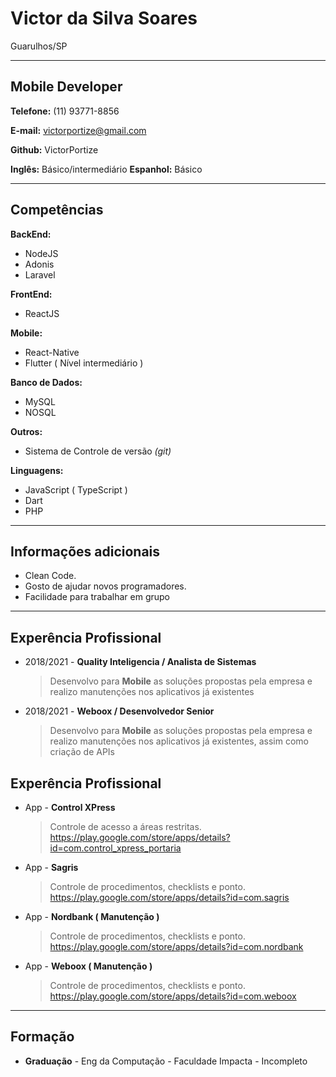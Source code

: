 # Victor da Silva Soares

Guarulhos/SP

---

## Mobile Developer

**Telefone:** (11) 93771-8856

**E-mail:** victorportize@gmail.com

**Github:** VictorPortize

**Inglês:** Básico/intermediário
**Espanhol:** Básico

---

## Competências

**BackEnd:**

- NodeJS
- Adonis
- Laravel

**FrontEnd:**

- ReactJS

**Mobile:**

- React-Native
- Flutter ( Nível intermediário )

**Banco de Dados:**

- MySQL
- NOSQL

**Outros:**

- Sistema de Controle de versão _(git)_

**Linguagens:**

- JavaScript ( TypeScript )
- Dart
- PHP

---

## Informações adicionais

- Clean Code.
- Gosto de ajudar novos programadores.
- Facilidade para trabalhar em grupo

---

## Experência Profissional

- 2018/2021 - **Quality Inteligencia / Analista de Sistemas**
  > Desenvolvo para **Mobile** as soluções propostas pela empresa e realizo manutenções nos aplicativos já existentes

- 2018/2021 - **Weboox / Desenvolvedor Senior**
  > Desenvolvo para **Mobile** as soluções propostas pela empresa e realizo manutenções nos aplicativos já existentes, assim como criação de APIs

## Experência Profissional

- App  - **Control XPress**
  > Controle de acesso a áreas restritas.
  > https://play.google.com/store/apps/details?id=com.control_xpress_portaria

- App  - **Sagris**
  > Controle de procedimentos, checklists e ponto.
  > https://play.google.com/store/apps/details?id=com.sagris

- App  - **Nordbank ( Manutenção )**
  > Controle de procedimentos, checklists e ponto.
  > https://play.google.com/store/apps/details?id=com.nordbank

- App  - **Weboox ( Manutenção )**
  > Controle de procedimentos, checklists e ponto.
  > https://play.google.com/store/apps/details?id=com.weboox

---

## Formação

- **Graduação** - Eng da Computação - Faculdade Impacta - Incompleto
